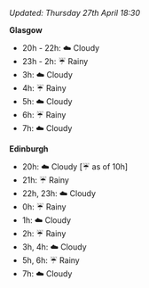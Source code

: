 *Updated: Thursday 27th April 18:30*

**Glasgow**

* 20h - 22h: :cloud: Cloudy
* 23h - 2h: :umbrella: Rainy
* 3h: :cloud: Cloudy
* 4h: :umbrella: Rainy
* 5h: :cloud: Cloudy
* 6h: :umbrella: Rainy
* 7h: :cloud: Cloudy

**Edinburgh**

* 20h: :cloud: Cloudy [:umbrella: as of 10h]
* 21h: :umbrella: Rainy
* 22h, 23h: :cloud: Cloudy
* 0h: :umbrella: Rainy
* 1h: :cloud: Cloudy
* 2h: :umbrella: Rainy
* 3h, 4h: :cloud: Cloudy
* 5h, 6h: :umbrella: Rainy
* 7h: :cloud: Cloudy

